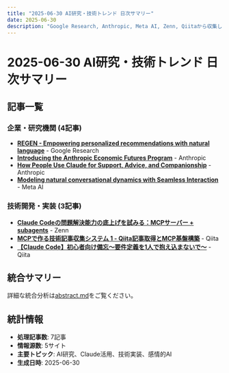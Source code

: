 ```yaml
---
title: "2025-06-30 AI研究・技術トレンド 日次サマリー"
date: 2025-06-30
description: "Google Research, Anthropic, Meta AI, Zenn, Qiitaから収集した7記事の要約"
---
```


# 2025-06-30 AI研究・技術トレンド 日次サマリー

## 記事一覧

### 企業・研究機関 (4記事)

- **[REGEN - Empowering personalized recommendations with natural language](./REGEN%20-%20Empowering%20personalized%20recommendations%20with%20natural%20language.md)** - Google Research
- **[Introducing the Anthropic Economic Futures Program](./Introducing%20the%20Anthropic%20Economic%20Futures%20Program.md)** - Anthropic
- **[How People Use Claude for Support, Advice, and Companionship](./How%20People%20Use%20Claude%20for%20Support,%20Advice,%20and%20Companionship.md)** - Anthropic
- **[Modeling natural conversational dynamics with Seamless Interaction](./Modeling%20natural%20conversational%20dynamics%20with%20Seamless%20Interaction.md)** - Meta AI

### 技術開発・実装 (3記事)

- **[Claude Codeの問題解決能力の底上げを試みる：MCPサーバー + subagents](./Claude%20Codeの問題解決能力の底上げを試みる：MCPサーバー%20+%20subagents.md)** - Zenn
- **[MCPで作る技術記事収集システム 1 - Qiita記事取得とMCP基盤構築](./MCPで作る技術記事収集システム%201%20-%20Qiita記事取得とMCP基盤構築.md)** - Qiita
- **[【Claude Code】初心者向け備忘～要件定義を1人で抱え込まないで～](./【Claude%20Code】初心者向け備忘～要件定義を1人で抱え込まないで～.md)** - Qiita

## 統合サマリー

詳細な統合分析は[abstract.md](./abstract.md)をご覧ください。

## 統計情報

- **処理記事数**: 7記事
- **情報源数**: 5サイト
- **主要トピック**: AI研究、Claude活用、技術実装、感情的AI
- **生成日時**: 2025-06-30